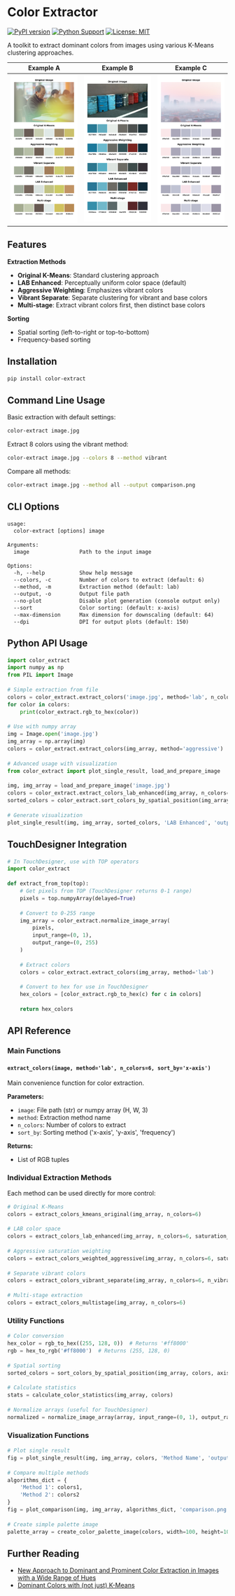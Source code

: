 # Color Extractor

[![PyPI version](https://badge.fury.io/py/color-extract.svg)](https://badge.fury.io/py/color-extract)
[![Python Support](https://img.shields.io/pypi/pyversions/color-extract.svg)](https://pypi.org/project/color-extract/)
[![License: MIT](https://img.shields.io/badge/License-MIT-yellow.svg)](https://opensource.org/licenses/MIT)

A toolkit to extract dominant colors from images using various K-Means clustering approaches.

| Example A | Example B | Example C |
| --- | --- | --- |
| <img src="./output/palette_Additional_073_all_6.png" width=300> | <img src="./output/palette_OilDrums_all_6.png" width=300> | <img src="./output/palette_Additional_847_all_6.png" width=300> |


## Features

**Extraction Methods**
- **Original K-Means**: Standard clustering approach
- **LAB Enhanced**: Perceptually uniform color space (default)
- **Aggressive Weighting**: Emphasizes vibrant colors
- **Vibrant Separate**: Separate clustering for vibrant and base colors
- **Multi-stage**: Extract vibrant colors first, then distinct base colors

**Sorting**
- Spatial sorting (left-to-right or top-to-bottom)
- Frequency-based sorting

## Installation

```bash
pip install color-extract
```

## Command Line Usage

Basic extraction with default settings:
```bash
color-extract image.jpg
```

Extract 8 colors using the vibrant method:
```bash
color-extract image.jpg --colors 8 --method vibrant
```

Compare all methods:
```bash
color-extract image.jpg --method all --output comparison.png
```

## CLI Options

```
usage:
  color-extract [options] image

Arguments:
  image                Path to the input image

Options:
  -h, --help           Show help message
  --colors, -c         Number of colors to extract (default: 6)
  --method, -m         Extraction method (default: lab)
  --output, -o         Output file path
  --no-plot            Disable plot generation (console output only)
  --sort               Color sorting: (default: x-axis)
  --max-dimension      Max dimension for downscaling (default: 64)
  --dpi                DPI for output plots (default: 150)
```

## Python API Usage

```python
import color_extract
import numpy as np
from PIL import Image

# Simple extraction from file
colors = color_extract.extract_colors('image.jpg', method='lab', n_colors=5)
for color in colors:
    print(color_extract.rgb_to_hex(color))

# Use with numpy array
img = Image.open('image.jpg')
img_array = np.array(img)
colors = color_extract.extract_colors(img_array, method='aggressive')

# Advanced usage with visualization
from color_extract import plot_single_result, load_and_prepare_image

img, img_array = load_and_prepare_image('image.jpg')
colors = color_extract.extract_colors_lab_enhanced(img_array, n_colors=6)
sorted_colors = color_extract.sort_colors_by_spatial_position(img_array, colors)

# Generate visualization
plot_single_result(img, img_array, sorted_colors, 'LAB Enhanced', 'output.png')
```

## TouchDesigner Integration

```python
# In TouchDesigner, use with TOP operators
import color_extract

def extract_from_top(top):
    # Get pixels from TOP (TouchDesigner returns 0-1 range)
    pixels = top.numpyArray(delayed=True)

    # Convert to 0-255 range
    img_array = color_extract.normalize_image_array(
        pixels,
        input_range=(0, 1),
        output_range=(0, 255)
    )

    # Extract colors
    colors = color_extract.extract_colors(img_array, method='lab')

    # Convert to hex for use in TouchDesigner
    hex_colors = [color_extract.rgb_to_hex(c) for c in colors]

    return hex_colors
```

## API Reference

### Main Functions

#### `extract_colors(image, method='lab', n_colors=6, sort_by='x-axis')`

Main convenience function for color extraction.

**Parameters:**
- `image`: File path (str) or numpy array (H, W, 3)
- `method`: Extraction method name
- `n_colors`: Number of colors to extract
- `sort_by`: Sorting method ('x-axis', 'y-axis', 'frequency')

**Returns:**
- List of RGB tuples

### Individual Extraction Methods

Each method can be used directly for more control:

```python
# Original K-Means
colors = extract_colors_kmeans_original(img_array, n_colors=6)

# LAB color space
colors = extract_colors_lab_enhanced(img_array, n_colors=6, saturation_boost=5.0)

# Aggressive saturation weighting
colors = extract_colors_weighted_aggressive(img_array, n_colors=6, saturation_boost=10.0)

# Separate vibrant colors
colors = extract_colors_vibrant_separate(img_array, n_colors=6, n_vibrant=3)

# Multi-stage extraction
colors = extract_colors_multistage(img_array, n_colors=6)
```

### Utility Functions

```python
# Color conversion
hex_color = rgb_to_hex((255, 128, 0))  # Returns '#ff8000'
rgb = hex_to_rgb('#ff8000')  # Returns (255, 128, 0)

# Spatial sorting
sorted_colors = sort_colors_by_spatial_position(img_array, colors, axis='x')

# Calculate statistics
stats = calculate_color_statistics(img_array, colors)

# Normalize arrays (useful for TouchDesigner)
normalized = normalize_image_array(array, input_range=(0, 1), output_range=(0, 255))
```

### Visualization Functions

```python
# Plot single result
fig = plot_single_result(img, img_array, colors, 'Method Name', 'output.png')

# Compare multiple methods
algorithms_dict = {
    'Method 1': colors1,
    'Method 2': colors2
}
fig = plot_comparison(img, img_array, algorithms_dict, 'comparison.png')

# Create simple palette image
palette_array = create_color_palette_image(colors, width=100, height=100)
```


## Further Reading

* [New Approach to Dominant and Prominent Color Extraction in Images with a Wide Range of Hues](https://www.mdpi.com/2227-7080/13/6/230)
* [Dominant Colors with (not just) K-Means](https://tatasz.github.io/dominant_colors/)
